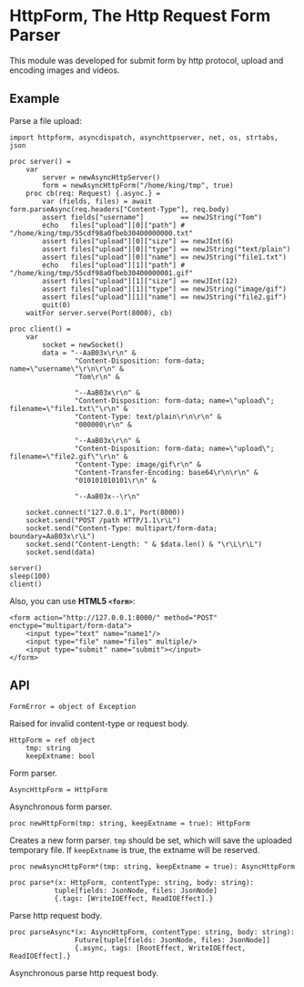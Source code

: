 HttpForm, The Http Request Form Parser
==========================================

This module was developed for submit form by http protocol, upload and encoding images and videos.

Example
--------

Parse a file upload:

```
import httpform, asyncdispatch, asynchttpserver, net, os, strtabs, json

proc server() =
    var 
        server = newAsyncHttpServer()
        form = newAsyncHttpForm("/home/king/tmp", true)
    proc cb(req: Request) {.async.} =
        var (fields, files) = await form.parseAsync(req.headers["Content-Type"], req.body)
        assert fields["username"]         == newJString("Tom")
        echo   files["upload"][0]["path"] #  "/home/king/tmp/55cdf98a0fbeb30400000000.txt"
        assert files["upload"][0]["size"] == newJInt(6)
        assert files["upload"][0]["type"] == newJString("text/plain")
        assert files["upload"][0]["name"] == newJString("file1.txt")
        echo   files["upload"][1]["path"] #  "/home/king/tmp/55cdf98a0fbeb30400000001.gif"
        assert files["upload"][1]["size"] == newJInt(12)
        assert files["upload"][1]["type"] == newJString("image/gif")
        assert files["upload"][1]["name"] == newJString("file2.gif")
        quit(0)
    waitFor server.serve(Port(8000), cb)

proc client() =
    var 
        socket = newSocket()
        data = "--AaB03x\r\n" &
                "Content-Disposition: form-data; name=\"username\"\r\n\r\n" &
                "Tom\r\n" &

                "--AaB03x\r\n" &
                "Content-Disposition: form-data; name=\"upload\"; filename=\"file1.txt\"\r\n" &
                "Content-Type: text/plain\r\n\r\n" & 
                "000000\r\n" &

                "--AaB03x\r\n" &
                "Content-Disposition: form-data; name=\"upload\"; filename=\"file2.gif\"\r\n" &
                "Content-Type: image/gif\r\n" &
                "Content-Transfer-Encoding: base64\r\n\r\n" &
                "010101010101\r\n" &

                "--AaB03x--\r\n"
            
    socket.connect("127.0.0.1", Port(8000)) 
    socket.send("POST /path HTTP/1.1\r\L")
    socket.send("Content-Type: multipart/form-data; boundary=AaB03x\r\L")
    socket.send("Content-Length: " & $data.len() & "\r\L\r\L")
    socket.send(data)
    
server()
sleep(100)
client()
```

Also, you can use **HTML5 `<form>`**:

```
<form action="http://127.0.0.1:8000/" method="POST" enctype="multipart/form-data">
	<input type="text" name="name1"/>
	<input type="file" name="files" multiple/>
	<input type="submit" name="submit"></input>
</form>
```

API
----

```
FormError = object of Exception
```

Raised for invalid content-type or request body.

```
HttpForm = ref object
    tmp: string
    keepExtname: bool
```

Form parser. 

```
AsyncHttpForm = HttpForm
```

Asynchronous form parser.

```
proc newHttpForm(tmp: string, keepExtname = true): HttpForm
```

Creates a new form parser. `tmp` should be set, which will save the uploaded temporary file. If `keepExtname` is true, the extname will be reserved.

```
proc newAsyncHttpForm*(tmp: string, keepExtname = true): AsyncHttpForm
```

```
proc parse*(x: HttpForm, contentType: string, body: string):
           tuple[fields: JsonNode, files: JsonNode]
           {.tags: [WriteIOEffect, ReadIOEffect].}
```

Parse http request body.

```
proc parseAsync*(x: AsyncHttpForm, contentType: string, body: string):
                Future[tuple[fields: JsonNode, files: JsonNode]]
                {.async, tags: [RootEffect, WriteIOEffect, ReadIOEffect].}
```

Asynchronous parse http request body.
